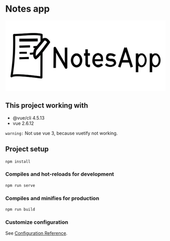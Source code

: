 # Notes app

![](./src/assets/logo.png)

## This project working with

+ @vue/cli 4.5.13
+ vue 2.6.12

`warning:` Not use vue 3, because vuetify not working.

## Project setup
```
npm install
```

### Compiles and hot-reloads for development
```
npm run serve
```

### Compiles and minifies for production
```
npm run build
```

### Customize configuration
See [Configuration Reference](https://cli.vuejs.org/config/).
